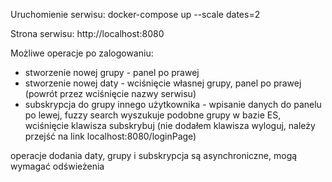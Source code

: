 Uruchomienie serwisu:
docker-compose up --scale dates=2

Strona serwisu:
http://localhost:8080

Możliwe operacje po zalogowaniu:
- stworzenie nowej grupy - panel po prawej
- stworzenie nowej daty - wciśnięcie własnej grupy, panel po prawej (powrót przez wciśnięcie nazwy serwisu)
- subskrypcja do grupy innego użytkownika - wpisanie danych do panelu po lewej, 
                                            fuzzy search wyszukuje podobne grupy w bazie ES, 
                                            wciśnięcie klawisza subskrybuj 
                                            (nie dodałem klawisza wyloguj, należy przejść na link localhost:8080/loginPage)
                                            
operacje dodania daty, grupy i subskrypcja są asynchroniczne, mogą wymagać odświeżenia
